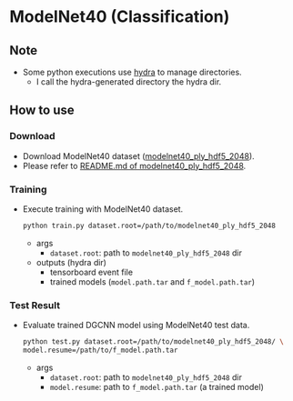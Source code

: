 # ModelNet40 (Classification)
## Note
- Some python executions use [hydra](https://github.com/facebookresearch/hydra) to manage directories.
  - I call the hydra-generated directory the hydra dir.

## How to use
### Download
- Download ModelNet40 dataset ([modelnet40_ply_hdf5_2048](https://shapenet.cs.stanford.edu/media/modelnet40_ply_hdf5_2048.zip)).
- Please refer to [README.md of modelnet40_ply_hdf5_2048](../../tools/modelnet40_ply_hdf5_2048/README.md).

### Training
- Execute training with ModelNet40 dataset.
  ```bash
  python train.py dataset.root=/path/to/modelnet40_ply_hdf5_2048
  ```
  - args
    - `dataset.root`: path to `modelnet40_ply_hdf5_2048` dir
  - outputs (hydra dir)
    - tensorboard event file
    - trained models (`model.path.tar` and `f_model.path.tar`)

### Test Result
- Evaluate trained DGCNN model using ModelNet40 test data.
  ```bash
  python test.py dataset.root=/path/to/modelnet40_ply_hdf5_2048/ \
  model.resume=/path/to/f_model.path.tar
  ```
  - args
    - `dataset.root`: path to `modelnet40_ply_hdf5_2048` dir
    - `model.resume`: path to `f_model.path.tar` (a trained model)
